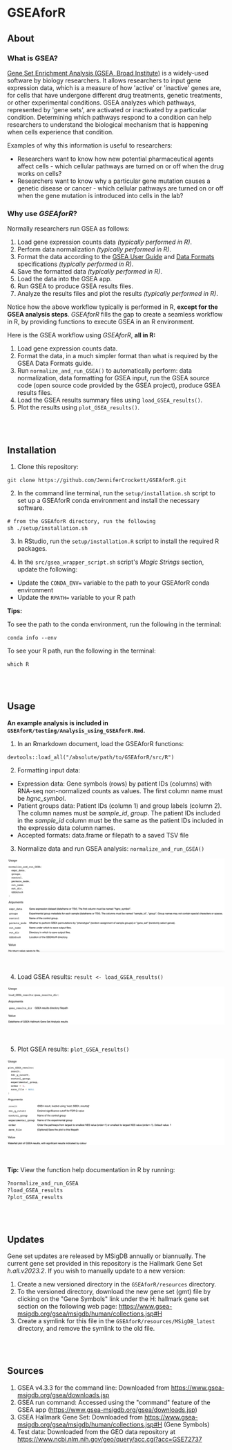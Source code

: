 # GSEAforR

## About

### What is GSEA?

[Gene Set Enrichment Analysis (GSEA, Broad Institute)](https://www.gsea-msigdb.org/gsea/index.jsp) is a widely-used software by biology researchers. It allows researchers to input gene expression data, which is a measure of how 'active' or 'inactive' genes are, for cells that have undergone different drug treatments, genetic treatments, or other experimental conditions. GSEA analyzes which pathways, represented by 'gene sets', are activated or inactivated by a particular condition. Determining which pathways respond to a condition can help researchers to understand the biological mechanism that is happening when cells experience that condition.  

Examples of why this information is useful to researchers:  

* Researchers want to know how new potential pharmaceutical agents affect cells - which cellular pathways are turned on or off when the drug works on cells?
* Researchers want to know why a particular gene mutation causes a genetic disease or cancer - which cellular pathways are turned on or off when the gene mutation is introduced into cells in the lab?

### Why use _GSEAforR_?

Normally researchers run GSEA as follows:  

1. Load gene expression counts data _(typically performed in R)_.
2. Perform data normalization _(typically performed in R)_.
3. Format the data according to the [GSEA User Guide](https://www.gsea-msigdb.org/gsea/doc/GSEAUserGuideFrame.html) and [Data Formats](https://software.broadinstitute.org/cancer/software/gsea/wiki/index.php/Data_formats) specifications _(typically performed in R)_.
4. Save the formatted data _(typically performed in R)_.
5. Load the data into the GSEA app.
6. Run GSEA to produce GSEA results files.
7. Analyze the results files and plot the results _(typically performed in R)_.  

Notice how the above workflow typically is performed in R, **except for the GSEA analysis steps**. _GSEAforR_ fills the gap to create a seamless workflow in R, by providing functions to execute GSEA in an R environment.  

Here is the GSEA workflow using _GSEAforR_, **all in R:** 

1. Load gene expression counts data.
2. Format the data, in a much simpler format than what is required by the GSEA Data Formats guide.
3. Run `normalize_and_run_GSEA()` to automatically perform: data normalization, data formatting for GSEA input, run the GSEA source code (open source code provided by the GSEA project), produce GSEA results files.   
4. Load the GSEA results summary files using `load_GSEA_results()`.
5. Plot the results using `plot_GSEA_results()`.  

<br/><br/>

## Installation

1. Clone this repository:

```
git clone https://github.com/JenniferCrockett/GSEAforR.git
```

2. In the command line terminal, run the `setup/installation.sh` script to set up a GSEAforR conda environment and install the necessary software.

```
# from the GSEAforR directory, run the following
sh ./setup/installation.sh
```

3. In RStudio, run the `setup/installation.R` script to install the required R packages.

4. In the `src/gsea_wrapper_script.sh` script's _Magic Strings_ section, update the following:  

* Update the `CONDA_ENV=` variable to the path to your GSEAforR conda environment
* Update the `RPATH=` variable to your R path

**Tips:**  

To see the path to the conda environment, run the following in the terminal:
```
conda info --env
```

To see your R path, run the following in the terminal:  
```
which R
```

<br/><br/>

## Usage

**An example analysis is included in `GSEAforR/testing/Analysis_using_GSEAforR.Rmd`.**

1. In an Rmarkdown document, load the GSEAforR functions:  

```
devtools::load_all("/absolute/path/to/GSEAforR/src/R")
```

2. Formatting input data:  

* Expression data: Gene symbols (rows) by patient IDs (columns) with RNA-seq non-normalized counts as values. The first column name must be *hgnc_symbol*.
* Patient groups data: Patient IDs (column 1) and group labels (column 2). The column names must be *sample_id*, *group*. The patient IDs included in the *sample_id* column must be the same as the patient IDs included in the expressio data column names. 
* Accepted formats: data.frame or filepath to a saved TSV file

3. Normalize data and run GSEA analysis: `normalize_and_run_GSEA()` 

![](./src/man_png/man_normalize_and_run_GSEA.png)

<br/>

4. Load GSEA results: `result <- load_GSEA_results()`

![](./src/man_png/man_load_GSEA_results.png)

<br/>

5. Plot GSEA results: `plot_GSEA_results()`

![](./src/man_png/man_plot_GSEA_results.png)

<br/>

**Tip:** View the function help documentation in R by running:  

```
?normalize_and_run_GSEA
?load_GSEA_results
?plot_GSEA_results
```

<br/><br/>

## Updates

Gene set updates are released by MSigDB annually or biannually. The current gene set provided in this repository is the Hallmark Gene Set _h.all.v2023.2_. If you wish to manually update to a new version:  

1. Create a new versioned directory in the `GSEAforR/resources` directory.
2. To the versioned directory, download the new gene set (gmt) file by clicking on the "Gene Symbols" link under the H: hallmark gene set section on the following web page: https://www.gsea-msigdb.org/gsea/msigdb/human/collections.jsp#H
3. Create a symlink for this file in the `GSEAforR/resources/MSigDB_latest` directory, and remove the symlink to the old file.

<br/><br/>

## Sources

1. GSEA v4.3.3 for the command line: Downloaded from https://www.gsea-msigdb.org/gsea/downloads.jsp
2. GSEA run command: Accessed using the "command" feature of the GSEA app (https://www.gsea-msigdb.org/gsea/downloads.jsp)
3. GSEA Hallmark Gene Set: Downloaded from https://www.gsea-msigdb.org/gsea/msigdb/human/collections.jsp#H (Gene Symbols)
4. Test data: Downloaded from the GEO data repository at https://www.ncbi.nlm.nih.gov/geo/query/acc.cgi?acc=GSE72737
